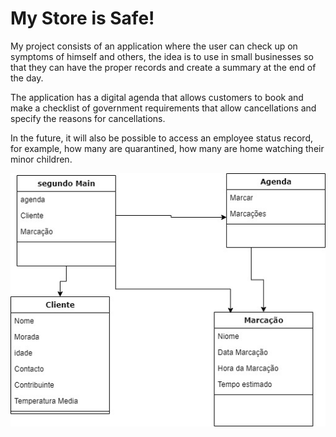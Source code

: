 # My Store is Safe!

<p>My project consists of an application where the user can check up on symptoms of himself and others, the idea is to use in small businesses so that they can have the proper records and create a summary at the end of the day.</p>
<p>The application has a digital agenda that allows customers to book and make a checklist of government requirements that allow cancellations and specify the reasons for cancellations.</p> 
<p>In the future, it will also be possible to access an employee status record, for example, how many are quarantined, how many are home watching their minor children.</p>

![](images/diagrama.jpg)
